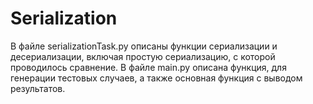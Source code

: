# Serialization
В файле serializationTask.py описаны функции сериализации и десериализации, включая простую сериализацию, с которой проводилось сравнение.
В файле main.py описана функция, для генерации тестовых случаев, а также основная функция с выводом результатов. 
